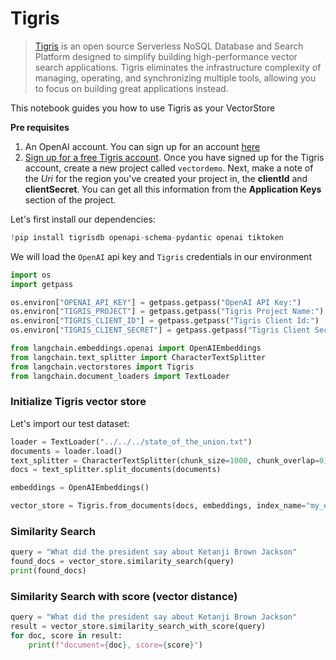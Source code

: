 # Tigris

> [Tigris](htttps://tigrisdata.com) is an open source Serverless NoSQL Database and Search Platform designed to simplify building high-performance vector search applications.
> Tigris eliminates the infrastructure complexity of managing, operating, and synchronizing multiple tools, allowing you to focus on building great applications instead.

This notebook guides you how to use Tigris as your VectorStore

**Pre requisites**
1. An OpenAI account. You can sign up for an account [here](https://platform.openai.com/)
2. [Sign up for a free Tigris account](https://console.preview.tigrisdata.cloud). Once you have signed up for the Tigris account, create a new project called `vectordemo`. Next, make a note of the *Uri* for the region you've created your project in, the **clientId** and **clientSecret**. You can get all this information from the **Application Keys** section of the project.

Let's first install our dependencies:


```python
!pip install tigrisdb openapi-schema-pydantic openai tiktoken
```

We will load the `OpenAI` api key and `Tigris` credentials in our environment


```python
import os
import getpass

os.environ["OPENAI_API_KEY"] = getpass.getpass("OpenAI API Key:")
os.environ["TIGRIS_PROJECT"] = getpass.getpass("Tigris Project Name:")
os.environ["TIGRIS_CLIENT_ID"] = getpass.getpass("Tigris Client Id:")
os.environ["TIGRIS_CLIENT_SECRET"] = getpass.getpass("Tigris Client Secret:")
```


```python
from langchain.embeddings.openai import OpenAIEmbeddings
from langchain.text_splitter import CharacterTextSplitter
from langchain.vectorstores import Tigris
from langchain.document_loaders import TextLoader
```

### Initialize Tigris vector store
Let's import our test dataset:


```python
loader = TextLoader("../../../state_of_the_union.txt")
documents = loader.load()
text_splitter = CharacterTextSplitter(chunk_size=1000, chunk_overlap=0)
docs = text_splitter.split_documents(documents)

embeddings = OpenAIEmbeddings()
```


```python
vector_store = Tigris.from_documents(docs, embeddings, index_name="my_embeddings")
```

### Similarity Search


```python
query = "What did the president say about Ketanji Brown Jackson"
found_docs = vector_store.similarity_search(query)
print(found_docs)
```

### Similarity Search with score (vector distance)


```python
query = "What did the president say about Ketanji Brown Jackson"
result = vector_store.similarity_search_with_score(query)
for doc, score in result:
    print(f"document={doc}, score={score}")
```
